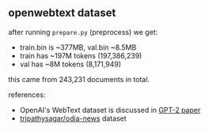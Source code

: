 
## openwebtext dataset

after running `prepare.py` (preprocess) we get:


- train.bin is ~377MB, val.bin ~8.5MB
- train has ~197M tokens (197,386,239)
- val has ~8M tokens (8,171,949)

this came from 243,231 documents in total.

references:

- OpenAI's WebText dataset is discussed in [GPT-2 paper](https://d4mucfpksywv.cloudfront.net/better-language-models/language_models_are_unsupervised_multitask_learners.pdf)
- [tripathysagar/odia-news](https://huggingface.co/datasets/tripathysagar/odia-news/viewer/default/test?p=1) dataset
